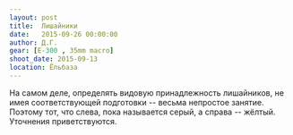 ```yaml
---
layout: post
title:  Лишайники
date:   2015-09-26 00:00:00
author: Д.Г.
gear: [E-300 , 35mm macro]
shoot_date: 2015-09-13
location: Ёльбаза
---
```


На самом деле, определять видовую принадлежность лишайников, не имея соответствующей подготовки -- весьма непростое занятие. Поэтому тот, что слева, пока называется серый, а справа -- жёлтый. Уточнения приветствуются.
